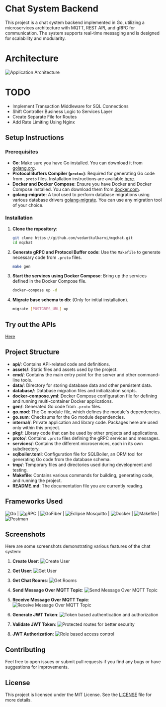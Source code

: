 # Chat System Backend

This project is a chat system backend implemented in Go, utilizing a microservices architecture with MQTT, REST API, and gRPC for communication. The system supports real-time messaging and is designed for scalability and modularity.


# Architecture
![Application Architecture](./assets/architecture.png)

# TODO
- Implement Transaction Middleware for SQL Connections
- Shift Controller Business Logic to Services Layer
- Create Separate File for Routes
- Add Rate Limiting Using Nginx


## Setup Instructions

### Prerequisites

- **Go**: Make sure you have Go installed. You can download it from [golang.org](https://golang.org/dl/).
- **Protocol Buffers Compiler (`protoc`)**: Required for generating Go code from `.proto` files. Installation instructions are available [here](https://grpc.io/docs/protoc-installation/).
- **Docker and Docker Compose**: Ensure you have Docker and Docker Compose installed. You can download them from [docker.com](https://www.docker.com/products/docker-desktop).
- **golang-migrate**: A tool used to perform database migrations using various database drivers [golang-migrate](https://pkg.go.dev/github.com/golang-migrate/migrate/v4). You can use any migration tool of your choice.



### Installation

1. **Clone the repository**:
    ```bash
    git clone https://github.com/vedantkulkarni/mqchat.git
    cd mqchat
    ```

2. **Generate gRPC and Protocol Buffer code**:
    Use the `Makefile` to generate necessary code from `.proto` files.
    ```bash
    make gen
    ```

3. **Start the services using Docker Compose**:
    Bring up the services defined in the Docker Compose file.
    ```bash
    docker-compose up -d
    ```

4. **Migrate base schema to db**:
    (Only for initial installation).
    ```bash
    migrate [POSTGRES_URL] up
    ```

## Try out the APIs 
[Here](https://www.postman.com/vedant-kulkarni/workspace/my-workspace/collection/669d06a5ac392377cf1cb73a?action=share&creator=19317070)

## Project Structure

- **api/**: Contains API-related code and definitions.
- **assets/**: Static files and assets used by the project.
- **cmd/**: Contains the main entry point for the server and other command-line tools.
- **data/**: Directory for storing database data and other persistent data.
- **database/**: Database migration files and initialization scripts.
- **docker-compose.yml**: Docker Compose configuration file for defining and running multi-container Docker applications.
- **gen/**: Generated Go code from `.proto` files.
- **go.mod**: The Go module file, which defines the module's dependencies.
- **go.sum**: Checksums for the Go module dependencies.
- **internal/**: Private application and library code. Packages here are used only within this project.
- **pkg/**: Library code that can be used by other projects and applications.
- **proto/**: Contains `.proto` files defining the gRPC services and messages.
- **services/**: Contains the different microservices, each in its own subdirectory.
- **sqlboiler.toml**: Configuration file for SQLBoiler, an ORM tool for generating Go code from the database schema.
- **tmp/**: Temporary files and directories used during development and testing.
- **Makefile**: Contains various commands for building, generating code, and running the project.
- **README.md**: The documentation file you are currently reading.

## Frameworks Used

![Go](https://img.shields.io/badge/Go-00ADD8?logo=go&logoColor=white&style=for-the-badge)      |       ![gRPC](https://img.shields.io/badge/gRPC-4285F4?logo=grpc&logoColor=white&style=for-the-badge) | ![GoFiber](https://img.shields.io/badge/GoFiber-00ADD8?logo=fiber&logoColor=white&style=for-the-badge) | ![Eclipse Mosquitto](https://img.shields.io/badge/Mosquitto-3C5280?logo=eclipse-mosquitto&logoColor=white&style=for-the-badge) | ![Docker](https://img.shields.io/badge/Docker-2496ED?logo=docker&logoColor=white&style=for-the-badge) | ![Makefile](https://img.shields.io/badge/Makefile-427819?logo=gnu-make&logoColor=white&style=for-the-badge) | ![Postman](https://img.shields.io/badge/Postman-FF6C37?logo=postman&logoColor=white&style=for-the-badge)

## Screenshots

Here are some screenshots demonstrating various features of the chat system:

1. **Create User**:
   ![Create User](./assets/create_user.png)

2. **Get User**:
   ![Get User](./assets/get_user.png)

3. **Get Chat Rooms**:
   ![Get Rooms](./assets/get_connections.png)

4. **Send Message Over MQTT Topic**:
   ![Send Message Over MQTT Topic](./assets/send_message_mqtt.png)

5. **Receive Message Over MQTT Topic**:
   ![Receive Message Over MQTT Topic](./assets/recv_message_mqtt.png)

6. **Generate JWT Token**:
   ![Token based authentication and authorization](./assets/gen_token.png)

7. **Validate JWT Token**:
   ![Protected routes for better security](./assets/jwt_valid.png)

8. **JWT Authorization**:
   ![Role based access control](./assets/jwt_invalid.png)

## Contributing

Feel free to open issues or submit pull requests if you find any bugs or have suggestions for improvements.

## License

This project is licensed under the MIT License. See the [LICENSE](LICENSE) file for more details.
